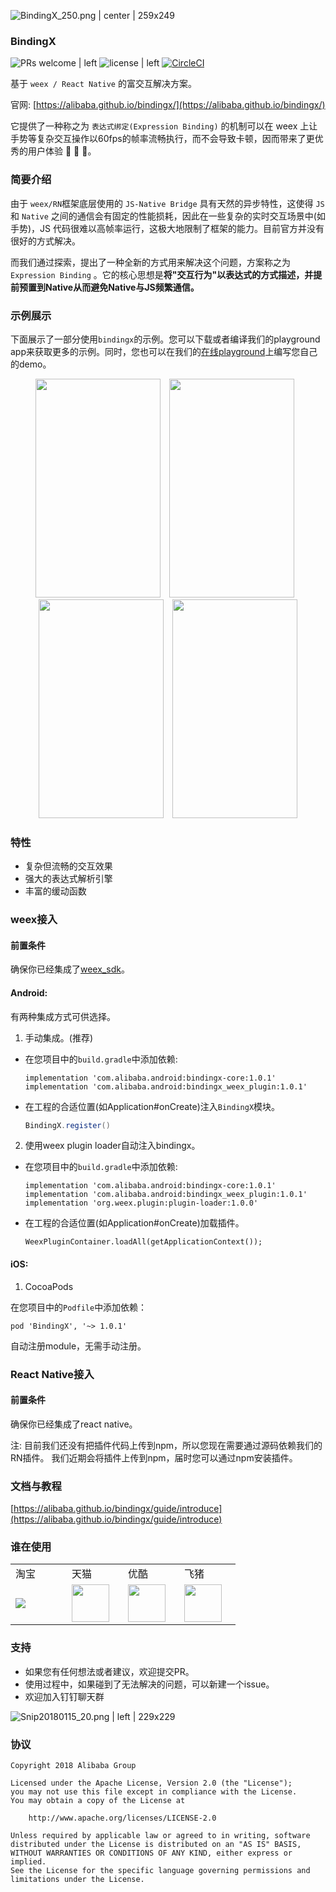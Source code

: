 

![BindingX_250.png | center | 259x249](https://img.alicdn.com/tfs/TB1ZG58bb1YBuNjSszeXXablFXa-400-400.png "")

### BindingX

![PRs welcome | left](https://img.shields.io/badge/PRs-welcome-brightgreen.svg "")
![license | left](https://img.shields.io/badge/license-Apache--2.0-brightgreen.svg "")
[![CircleCI](https://circleci.com/gh/alibaba/bindingx/tree/master.svg?style=svg)](https://circleci.com/gh/alibaba/bindingx/tree/master)

基于 `weex / React Native` 的富交互解决方案。

官网: [https://alibaba.github.io/bindingx/](https://alibaba.github.io/bindingx/)

它提供了一种称之为 `表达式绑定(Expression Binding)` 的机制可以在 weex 上让手势等复杂交互操作以60fps的帧率流畅执行，而不会导致卡顿，因而带来了更优秀的用户体验 :tada: :tada: :tada:。

### 简要介绍

由于 `weex/RN`框架底层使用的 `JS-Native Bridge` 具有天然的异步特性，这使得 `JS` 和 `Native` 之间的通信会有固定的性能损耗，因此在一些复杂的实时交互场景中(如手势)，JS 代码很难以高帧率运行，这极大地限制了框架的能力。目前官方并没有很好的方式解决。

而我们通过探索，提出了一种全新的方式用来解决这个问题，方案称之为 `Expression Binding` 。它的核心思想是**将"交互行为"以表达式的方式描述，并提前预置到Native从而避免Native与JS频繁通信。**

### 示例展示

下面展示了一部分使用`bindingx`的示例。您可以下载或者编译我们的playground app来获取更多的示例。同时，您也可以在我们的[在线playground](https://alibaba.github.io/bindingx/playground)上编写您自己的demo。

<div align="center">
    <img style="margin-right:10px" src="https://gw.alicdn.com/tfs/TB1fES5bhGYBuNjy0FnXXX5lpXa-320-563.gif" width = "200" height = "350"/>
    <img style="margin-right:10px" src="https://gw.alicdn.com/tfs/TB1hOaKbbGYBuNjy0FoXXciBFXa-320-563.gif" width = "200" height = "350"/>
    <img style="margin-right:10px" src="https://gw.alicdn.com/tfs/TB1LCmUbkyWBuNjy0FpXXassXXa-320-563.gif" width = "200" height = "350"/>
    <img src="https://gw.alicdn.com/tfs/TB1FRGZbeuSBuNjy1XcXXcYjFXa-320-563.gif" width = "200" height = "350"/>
</div>

### 特性

* 复杂但流畅的交互效果
* 强大的表达式解析引擎
* 丰富的缓动函数


### weex接入

#### 前置条件

确保你已经集成了[weex_sdk](https://github.com/apache/incubator-weex)。

#### Android:

有两种集成方式可供选择。

1. 手动集成。(推荐)


  * 在您项目中的`build.gradle`中添加依赖:


      ```
      implementation 'com.alibaba.android:bindingx-core:1.0.1'
      implementation 'com.alibaba.android:bindingx_weex_plugin:1.0.1'
      ```

  * 在工程的合适位置(如Application#onCreate)注入`BindingX`模块。


      ```java
      BindingX.register()
      ```

2. 使用weex plugin loader自动注入bindingx。


  * 在您项目中的`build.gradle`中添加依赖:


      ```plain
      implementation 'com.alibaba.android:bindingx-core:1.0.1'
      implementation 'com.alibaba.android:bindingx_weex_plugin:1.0.1'
      implementation 'org.weex.plugin:plugin-loader:1.0.0'
      ```

  * 在工程的合适位置(如Application#onCreate)加载插件。


      ```plain
      WeexPluginContainer.loadAll(getApplicationContext());
      ```

#### iOS:

1. CocoaPods

在您项目中的`Podfile`中添加依赖：

  ```
  pod 'BindingX', '~> 1.0.1'
  ```

自动注册module，无需手动注册。

### React Native接入
#### 前置条件

确保你已经集成了react native。

注: 目前我们还没有把插件代码上传到npm，所以您现在需要通过源码依赖我们的RN插件。
我们近期会将插件上传到npm，届时您可以通过npm安装插件。

### 文档与教程

[https://alibaba.github.io/bindingx/guide/introduce](https://alibaba.github.io/bindingx/guide/introduce)

### 谁在使用


<div class="bi-table">
 <table>
   <colgroup><col width="90px"><col width="90px"><col width="90px"><col width="90px"></colgroup>
   <tbody>
    <tr>
      <td><div data-type="p">淘宝</div></td>
      <td><div data-type="p">天猫</div></td>
      <td><div data-type="p">优酷</div></td>
      <td><div data-type="p">飞猪</div></td>
    </tr>
    <tr>
      <td><div data-type="p"></div><div data-type="image" data-display="block" data-align="left" data-src="https://img.alicdn.com/tfs/TB1N.thdzuhSKJjSspjXXci8VXa-256-256.png_60x60.jpg" data-width=><span><img src="https://img.alicdn.com/tfs/TB1N.thdzuhSKJjSspjXXci8VXa-256-256.png_60x60.jpg" width=""/></span></div></td>
      <td><div data-type="p"></div><div data-type="image" data-display="block" data-align="left" data-src="https://gw.alipayobjects.com/zos/skylark/f893e0a7-b7d6-4bdf-8f7a-986d48ad3db6/2018/png/2d0020da-e40a-431e-8ddc-49a6b7e118c7.png" data-width=60><span><img src="https://gw.alipayobjects.com/zos/skylark/f893e0a7-b7d6-4bdf-8f7a-986d48ad3db6/2018/png/2d0020da-e40a-431e-8ddc-49a6b7e118c7.png" width="60"/></span></div><div data-type="p"></div></td>
      <td><div data-type="p"></div><div data-type="image" data-display="block" data-align="left" data-src="https://gw.alipayobjects.com/zos/skylark/3c32d6f3-1336-4d25-ab9a-1c1d82316c4f/2018/png/5122a38d-f4c3-47a2-b4e5-6d3c9095f8c6.png" data-width=60><span><img src="https://gw.alipayobjects.com/zos/skylark/3c32d6f3-1336-4d25-ab9a-1c1d82316c4f/2018/png/5122a38d-f4c3-47a2-b4e5-6d3c9095f8c6.png" width="60"/></span></div></td>
      <td><div data-type="p"></div><div data-type="image" data-display="block" data-align="left" data-src="https://gw.alipayobjects.com/zos/skylark/c1c0b23b-e10b-400c-a05b-b59e031fcc55/2018/png/bc25abf1-6c1a-4af9-b42a-6f314af02979.png" data-width=60><span><img src="https://gw.alipayobjects.com/zos/skylark/c1c0b23b-e10b-400c-a05b-b59e031fcc55/2018/png/bc25abf1-6c1a-4af9-b42a-6f314af02979.png" width="60"/></span></div><div data-type="p"></div></td>
    </tr>
   </tbody>
 </table>
</div>

### 支持

* 如果您有任何想法或者建议，欢迎提交PR。
* 使用过程中，如果碰到了无法解决的问题，可以新建一个issue。
* 欢迎加入钉钉聊天群


![Snip20180115_20.png | left | 229x229](https://gw.alipayobjects.com/zos/skylark/fc869da6-10d4-4f27-b21e-104f1c27fcb5/2018/png/229d5857-b02b-44a3-b654-794fb1a47ddf.png "")

### 协议

```
Copyright 2018 Alibaba Group

Licensed under the Apache License, Version 2.0 (the "License");
you may not use this file except in compliance with the License.
You may obtain a copy of the License at

    http://www.apache.org/licenses/LICENSE-2.0

Unless required by applicable law or agreed to in writing, software
distributed under the License is distributed on an "AS IS" BASIS,
WITHOUT WARRANTIES OR CONDITIONS OF ANY KIND, either express or implied.
See the License for the specific language governing permissions and
limitations under the License.
```
